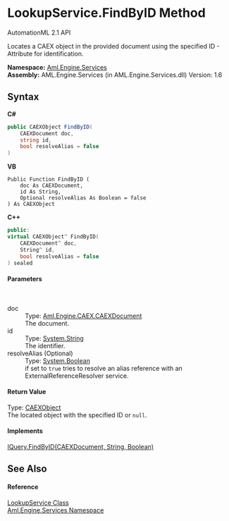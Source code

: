 # LookupService.FindByID Method 
AutomationML 2.1 API 

Locates a CAEX object in the provided document using the specified ID - Attribute for identification.

**Namespace:**&nbsp;<a href="N_Aml_Engine_Services">Aml.Engine.Services</a><br />**Assembly:**&nbsp;AML.Engine.Services (in AML.Engine.Services.dll) Version: 1.6

## Syntax

**C#**<br />
``` C#
public CAEXObject FindByID(
	CAEXDocument doc,
	string id,
	bool resolveAlias = false
)
```

**VB**<br />
``` VB
Public Function FindByID ( 
	doc As CAEXDocument,
	id As String,
	Optional resolveAlias As Boolean = false
) As CAEXObject
```

**C++**<br />
``` C++
public:
virtual CAEXObject^ FindByID(
	CAEXDocument^ doc, 
	String^ id, 
	bool resolveAlias = false
) sealed
```


#### Parameters
&nbsp;<dl><dt>doc</dt><dd>Type: <a href="T_Aml_Engine_CAEX_CAEXDocument">Aml.Engine.CAEX.CAEXDocument</a><br />The document.</dd><dt>id</dt><dd>Type: <a href="https://docs.microsoft.com/dotnet/api/system.string" target="_parent" rel="noopener noreferrer">System.String</a><br />The identifier.</dd><dt>resolveAlias (Optional)</dt><dd>Type: <a href="https://docs.microsoft.com/dotnet/api/system.boolean" target="_parent" rel="noopener noreferrer">System.Boolean</a><br />if set to `true` tries to resolve an alias reference with an ExternalReferenceResolver service.</dd></dl>

#### Return Value
Type: <a href="T_Aml_Engine_CAEX_CAEXObject">CAEXObject</a><br />The located object with the specified ID or `null`.

#### Implements
<a href="M_Aml_Engine_Services_Interfaces_IQuery_FindByID">IQuery.FindByID(CAEXDocument, String, Boolean)</a><br />

## See Also


#### Reference
<a href="T_Aml_Engine_Services_LookupService">LookupService Class</a><br /><a href="N_Aml_Engine_Services">Aml.Engine.Services Namespace</a><br />